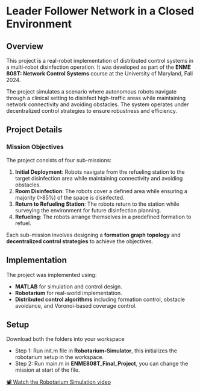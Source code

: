 # Leader Follower Network in a Closed Environment

## Overview
This project is a real-robot implementation of distributed control systems in a multi-robot disinfection operation. It was developed as part of the **ENME 808T: Network Control Systems** course at the University of Maryland, Fall 2024.

The project simulates a scenario where autonomous robots navigate through a clinical setting to disinfect high-traffic areas while maintaining network connectivity and avoiding obstacles. The system operates under decentralized control strategies to ensure robustness and efficiency.

## Project Details
### Mission Objectives
The project consists of four sub-missions:
1. **Initial Deployment**: Robots navigate from the refueling station to the target disinfection area while maintaining connectivity and avoiding obstacles.
2. **Room Disinfection**: The robots cover a defined area while ensuring a majority (>85%) of the space is disinfected.
3. **Return to Refueling Station**: The robots return to the station while surveying the environment for future disinfection planning.
4. **Refueling**: The robots arrange themselves in a predefined formation to refuel.

Each sub-mission involves designing a **formation graph topology** and **decentralized control strategies** to achieve the objectives.

## Implementation
The project was implemented using:
- **MATLAB** for simulation and control design.
- **Robotarium** for real-world implementation.
- **Distributed control algorithms** including formation control, obstacle avoidance, and Voronoi-based coverage control.

## Setup
Download both the folders into your workspace
- Step 1: Run init.m file in **Robotarium-Simulator**, this initializes the robotarium setup in the workspace.
- Step 2: Run main.m in **ENME808T_Final_Project**, you can change the mission at start of the file.

[📽️ Watch the Robotarium Simulation video](https://github.com/akoushik2k/swarm_control-Network-Control-Systems/blob/main/Final%20Video%20Robotarium.mp4)
